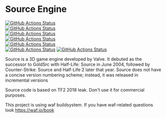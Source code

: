 # Source Engine
[![GitHub Actions Status](https://github.com/ArpaRec/source-engine/actions/workflows/hl2.yml/badge.svg)](https://github.com/ArpaRec/source-engine/actions/workflows/hl2.yml)\
[![GitHub Actions Status](https://github.com/ArpaRec/source-engine/actions/workflows/episodic.yml/badge.svg)](https://github.com/ArpaRec/source-engine/actions/workflows/episodic.yml)\
[![GitHub Actions Status](https://github.com/ArpaRec/source-engine/actions/workflows/hl2mp.yml/badge.svg)](https://github.com/ArpaRec/source-engine/actions/workflows/hl2mp.yml)\
[![GitHub Actions Status](https://github.com/ArpaRec/source-engine/actions/workflows/portal.yml/badge.svg)](https://github.com/ArpaRec/source-engine/actions/workflows/portal.yml)\
[![GitHub Actions Status](https://github.com/ArpaRec/source-engine/actions/workflows/hl1.yml/badge.svg)](https://github.com/ArpaRec/source-engine/actions/workflows/hl1.yml)\
[![GitHub Actions Status](https://github.com/ArpaRec/source-engine/actions/workflows/cstrike.yml/badge.svg)](https://github.com/ArpaRec/source-engine/actions/workflows/cstrike.yml)
[![GitHub Actions Status](https://github.com/ArpaRec/source-engine/actions/workflows/dod.yml/badge.svg)](https://github.com/ArpaRec/source-engine/actions/workflows/dod.yml)
 

Source is a 3D game engine developed by Valve.
It debuted as the successor to GoldSrc with Half-Life: Source in June 2004,
followed by Counter-Strike: Source and Half-Life 2 later that year.
Source does not have a concise version numbering scheme; instead, it was released in incremental versions

Source code is based on TF2 2018 leak. Don't use it for commercial purposes.

This project is using waf buildsystem. If you have waf-related questions look https://waf.io/book
